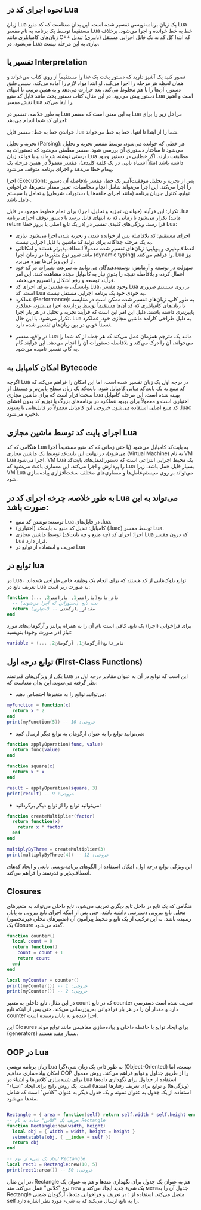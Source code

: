 ## نحوه اجرای کد در Lua

زبان Lua یک زبان برنامه‌نویسی تفسیر شده است. این بدان معناست که کد منبع Lua مستقیماً توسط یک برنامه به نام مفسر Lua خط به خط خوانده و اجرا می‌شود. برخلاف زبان‌های کامپایلری مانند C++ که ابتدا کل کد به یک فایل اجرایی مستقل (باینری) تبدیل می‌شود، در Lua نیازی به این مرحله نیست.

## تفسیر یا Interpretation


تصور کنید یک آشپز دارید که دستور پخت یک غذا را مستقیماً از روی کتاب می‌خواند و همان لحظه هر مرحله را اجرا می‌کند. او ابتدا مواد لازم را آماده می‌کند، سپس طبق دستور، آن‌ها را با هم مخلوط می‌کند، بعد حرارت می‌دهد و به همین ترتیب تا انتهای دستور پیش می‌رود. در این مثال، کتاب دستور پخت مانند فایل کد منبع Lua است و آشپز نقش مفسر Lua را ایفا می‌کند.

به طور خلاصه، تفسیر در Lua به این معنی است که مفسر Lua مراحل زیر را برای اجرای کد شما انجام می‌دهد:

خواندن خط به خط: مفسر فایل .lua شما را از ابتدا تا انتها، خط به خط می‌خواند.

تجزیه و تحلیل (Parsing): هر خطی که خوانده می‌شود، توسط مفسر تجزیه و تحلیل می‌شود تا ساختار دستوری آن بررسی شود. مفسر مطمئن می‌شود که دستورات به درستی نوشته شده‌اند و با قواعد زبان Lua مطابقت دارند. اگر خطایی در دستور وجود داشته باشد (مثلاً اشتباه تایپی در یک کلمه کلیدی)، مفسر معمولاً در همین مرحله یک پیغام خطا می‌دهد و اجرای برنامه متوقف می‌شود.

اجرا (Execution): پس از تجزیه و تحلیل موفقیت‌آمیز یک خط، مفسر بلافاصله آن دستور را اجرا می‌کند. این اجرا می‌تواند شامل انجام محاسبات، تغییر مقدار متغیرها، فراخوانی توابع، کنترل جریان برنامه (مانند اجرای حلقه‌ها یا دستورات شرطی) و تعامل با سیستم عامل باشد.

تکرار: این فرآیند (خواندن، تجزیه و تحلیل، اجرا) برای تمام خطوط موجود در فایل .lua تکرار می‌شود تا زمانی که به انتهای فایل برسد یا دستور توقف اجرای برنامه (مانند return در یک تابع اصلی یا بروز خطا) فرا رسد.
ویژگی‌های کلیدی تفسیر در Lua:

* اجرای مستقیم: کد بلافاصله پس از خوانده شدن و تجزیه شدن اجرا می‌شود. نیازی به یک مرحله جداگانه برای تولید کد ماشین یا فایل اجرایی نیست.
* انعطاف‌پذیری و پویایی: زبان‌های تفسیر شده معمولاً انعطاف‌پذیرتر هستند و امکاناتی مانند تغییر نوع متغیرها در زمان اجرا (dynamic typing) را فراهم می‌کنند. Lua نیز از این ویژگی‌ها بهره می‌برد.
* سهولت در توسعه و آزمایش: توسعه‌دهندگان می‌توانند به سرعت تغییرات در کد خود اعمال کرده و بلافاصله نتیجه را بدون نیاز به کامپایل مجدد مشاهده کنند. این امر فرآیند توسعه و رفع اشکال را تسریع می‌بخشد.
* وابستگی به مفسر: برای اجرای کد Lua، وجود مفسر Lua بر روی سیستم ضروری است. کد Lua به خودی خود یک برنامه اجرایی مستقل نیست.
* عملکرد (Performance): به طور کلی، زبان‌های تفسیر شده ممکن است در مقایسه با زبان‌های کامپایلری که کد آن‌ها مستقیماً توسط پردازنده اجرا می‌شود، عملکرد پایین‌تری داشته باشند. دلیل این امر این است که فرآیند تجزیه و تحلیل در هر بار اجرا تکرار می‌شود. با این حال، Lua به دلیل طراحی کارآمد ماشین مجازی خود، عملکرد نسبتاً خوبی در بین زبان‌های تفسیر شده دارد.
+ در واقع، مفسر Lua مانند یک مترجم همزمان عمل می‌کند که هر جمله از کد شما را می‌خواند، آن را درک می‌کند و بلافاصله دستورات آن را انجام می‌دهد. این فرآیند گام به گام، تفسیر نامیده می‌شود.

## امکان کامپایل به Bytecode

اگرچه Lua در درجه اول یک زبان تفسیر شده است، اما این امکان را فراهم می‌کند که کد منبع به یک بایت‌کد میانی کامپایل شود. بایت‌کد یک زبان سطح پایین‌تر و مستقل از سخت‌افزار است که برای ماشین مجازی Lua بهینه شده است. این مرحله کامپایل اختیاری است و معمولاً برای بهبود عملکرد در برنامه‌های بزرگ یا توزیع کد بدون افشای کد منبع اصلی استفاده می‌شود. خروجی این کامپایل معمولاً در فایل‌هایی با پسوند .luac ذخیره می‌شود.

## اجرای بایت کد توسط ماشین مجازی Lua

هنگامی که کد Lua به بایت‌کد کامپایل می‌شود (یا حتی زمانی که کد منبع مستقیماً اجرا می‌شود)، در نهایت این بایت‌کد توسط یک ماشین مجازی (Virtual Machine) به نام VM Lua اجرا می‌شود. VM Lua یک محیط اجرایی انتزاعی است که دستورالعمل‌های بایت‌کد را پردازش و اجرا می‌کند. این معماری باعث می‌شود که Lua بسیار قابل حمل باشد، زیرا VM Lua می‌تواند بر روی سیستم‌عامل‌ها و معماری‌های مختلف سخت‌افزاری پیاده‌سازی شود.

## به طور خلاصه، چرخه اجرای کد در Lua می‌تواند به این صورت باشد:

* توسعه: نوشتن کد منبع Lua در فایل‌های .lua.
 * (اختیاری) کامپایل: تبدیل کد منبع به بایت‌کد (.luac) توسط مفسر Lua.
 * اجرا: اجرای کد (چه منبع و چه بایت‌کد) توسط ماشین مجازی Lua که درون مفسر Lua قرار دارد.
 * تعریف و استفاده از توابع در Lua

## توابع در lua
در Lua، توابع بلوک‌هایی از کد هستند که برای انجام یک وظیفه خاص طراحی شده‌اند. تعریف تابع در Lua به صورت زیر است:
```lua
function نام_تابع(پارامتر1, پارامتر2, ...)
  -- بدنه تابع (دستوراتی که اجرا می‌شوند)
  return مقدار_بازگشتی -- (اختیاری)
end
```

برای فراخوانی (اجرا) یک تابع، کافی است نام آن را به همراه پرانتز و آرگومان‌های مورد نیاز (در صورت وجود) بنویسید:
```lua
variable = نام_تابع(آرگومان1, آرگومان2, ...)
```
## توابع درجه اول (First-Class Functions)

یکی از ویژگی‌های قدرتمند Lua این است که توابع در آن به عنوان مقادیر درجه اول در نظر گرفته می‌شوند. این بدان معناست که:

* می‌توانید توابع را به متغیرها اختصاص دهید:
```lua
myFunction = function(x)
  return x * 2
end
print(myFunction(5)) -- خروجی: 10
```
* می‌توانید توابع را به عنوان آرگومان به توابع دیگر ارسال کنید:
```lua
function applyOperation(func, value)
  return func(value)
end

function square(x)
  return x * x
end

result = applyOperation(square, 3)
print(result) -- خروجی: 9
```
* می‌توانید توابع را از توابع دیگر برگردانید:
```lua
function createMultiplier(factor)
  return function(x)
    return x * factor
  end
end

multiplyByThree = createMultiplier(3)
print(multiplyByThree(4)) -- خروجی: 12
```
این ویژگی توابع درجه اول، امکان استفاده از الگوهای برنامه‌نویسی تابعی و ایجاد کدهای انعطاف‌پذیر و قدرتمند را فراهم می‌کند.
## Closures
هنگامی که یک تابع در داخل تابع دیگری تعریف می‌شود، تابع داخلی می‌تواند به متغیرهای محلی تابع بیرونی دسترسی داشته باشد، حتی پس از اینکه اجرای تابع بیرونی به پایان رسیده باشد. به این ترکیب از یک تابع و محیط پیرامون آن (متغیرهای محلی غیرمحصور) یک Closure گفته می‌شود.
```lua
function counter()
  local count = 0
  return function()
    count = count + 1
    return count
  end
end

local myCounter = counter()
print(myCounter()) -- خروجی: 1
print(myCounter()) -- خروجی: 2
```
در این مثال، تابع داخلی به متغیر count که در تابع counter تعریف شده است دسترسی دارد و مقدار آن را در هر بار فراخوانی به‌روزرسانی می‌کند، حتی پس از اینکه تابع counter اجرا شده و به پایان رسیده است.

این Closures برای ایجاد توابع با حافظه داخلی و پیاده‌سازی مفاهیمی مانند توابع مولد (generators) بسیار مفید هستند.

## OOP در Lua

زبان برنامه نویسی Lua به طور ذاتی یک زبان شیءگرا (Object-Oriented) نیست، اما امکان پیاده‌سازی مفاهیم OOP را از طریق جداول و توابع فراهم می‌کند. روش معمول برای شبیه‌سازی کلاس‌ها و اشیاء در Lua استفاده از جداول برای نگهداری داده‌ها (ویژگی‌ها) و توابع برای تعریف رفتارها (متدها) است.
یک روش رایج برای ایجاد "اشیاء" استفاده از یک جدول به عنوان نمونه و یک جدول دیگر به عنوان "کلاس" است که شامل متدها می‌شود.
```lua

Rectangle = { area = function(self) return self.width * self.height end }
-- تعریف یک "کلاس" ساده به نام Rectangle
function Rectangle:new(width, height)
  local obj = { width = width, height = height }
  setmetatable(obj, { __index = self })
  return obj
end

-- ایجاد یک شیء از نوع Rectangle
local rect1 = Rectangle:new(10, 5)
print(rect1:area()) -- خروجی: 50
```
در این مثال، Rectangle هم به عنوان یک جدول برای نگهداری متدها و هم به عنوان یک نوع "کلاس" عمل می‌کند. متد new یک شیء جدید ایجاد می‌کند و метаجدول آن را به Rectangle متصل می‌کند. استفاده از : در تعریف و فراخوانی متدها، آرگومان ضمنی self را به تابع ارسال می‌کند که به شیء مورد نظر اشاره دارد.

